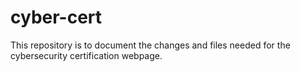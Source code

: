 # cyber-cert
This repository is to document the changes and files needed for the cybersecurity certification webpage.
